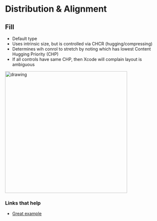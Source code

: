 # Distribution & Alignment

## Fill

* Default type
* Uses intrinsic size, but is controlled via CHCR (hugging/compressing)
* Determines wih conrol to stretch by noting which has lowest Content Hugging Priority (CHP)
* If all controls have same CHP, then Xcode will complain layout is ambiguous

<img src="https://github.com/jrasmusson/ios-starter-kit/blob/master/howtos/images/turn-off-debug-console.png" alt="drawing" width="400"/>



### Links that help

* [Great example](https://spin.atomicobject.com/2016/06/22/uistackview-distribution/)